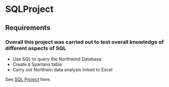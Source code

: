 # SQLProject

## Requirements
### Overall this project was carried out to test overall knowledge of different aspects of SQL
- Use SQL to query the Northwind Database
- Create a Spartans table 
- Carry out Northwin data analysis linked to Excel

See [SQL Project](https://github.com/BToyin/SQLProject/blob/main/SQL_Project.pdf) here. 
